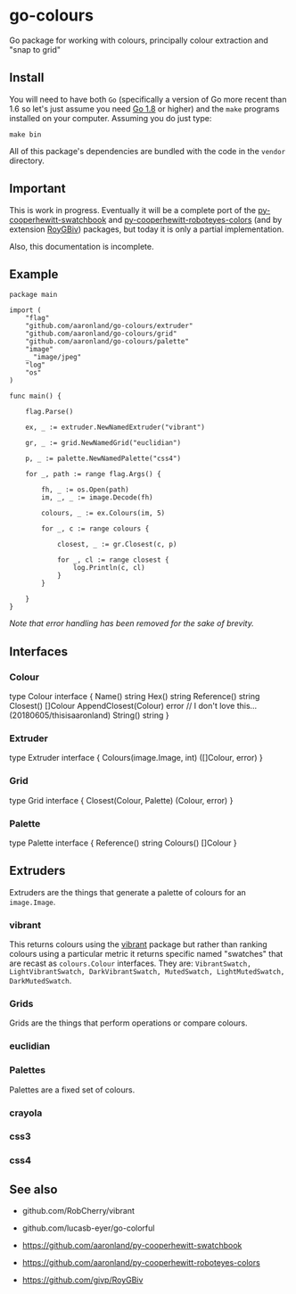 # go-colours

Go package for working with colours, principally colour extraction and "snap to grid"

## Install

You will need to have both `Go` (specifically a version of Go more recent than 1.6 so let's just assume you need [Go 1.8](https://golang.org/dl/) or higher) and the `make` programs installed on your computer. Assuming you do just type:

```
make bin
```

All of this package's dependencies are bundled with the code in the `vendor` directory.

## Important

This is work in progress. Eventually it will be a complete port of the [py-cooperhewitt-swatchbook](https://github.com/aaronland/py-cooperhewitt-swatchbook) and [py-cooperhewitt-roboteyes-colors](https://github.com/aaronland/py-cooperhewitt-roboteyes-colors) (and by extension [RoyGBiv](https://github.com/givp/RoyGBiv)) packages, but today it is only a partial implementation.

Also, this documentation is incomplete.

## Example

```
package main

import (
	"flag"
	"github.com/aaronland/go-colours/extruder"
	"github.com/aaronland/go-colours/grid"
	"github.com/aaronland/go-colours/palette"
	"image"
	_ "image/jpeg"
	"log"
	"os"
)

func main() {

	flag.Parse()

	ex, _ := extruder.NewNamedExtruder("vibrant")

	gr, _ := grid.NewNamedGrid("euclidian")

	p, _ := palette.NewNamedPalette("css4")

	for _, path := range flag.Args() {

		fh, _ := os.Open(path)
		im, _, _ := image.Decode(fh)

		colours, _ := ex.Colours(im, 5)

		for _, c := range colours {

			closest, _ := gr.Closest(c, p)

			for _, cl := range closest {
				log.Println(c, cl)
			}
		}

	}
}
```

_Note that error handling has been removed for the sake of brevity._

## Interfaces

### Colour

type Colour interface {
	Name() string
	Hex() string
	Reference() string
	Closest() []Colour
	AppendClosest(Colour) error // I don't love this... (20180605/thisisaaronland)
	String() string
}

### Extruder

type Extruder interface {
	Colours(image.Image, int) ([]Colour, error)
}

### Grid

type Grid interface {
	Closest(Colour, Palette) (Colour, error)
}

### Palette

type Palette interface {
	Reference() string
	Colours() []Colour
}

## Extruders

Extruders are the things that generate a palette of colours for an `image.Image`.

### vibrant

This returns colours using the [vibrant](github.com/RobCherry/vibrant) package but rather than ranking colours using a particular metric it returns specific named "swatches" that are recast as `colours.Colour` interfaces. They are: `VibrantSwatch, LightVibrantSwatch, DarkVibrantSwatch, MutedSwatch, LightMutedSwatch, DarkMutedSwatch`.

### Grids

Grids are the things that perform operations or compare colours.

### euclidian

### Palettes

Palettes are a fixed set of colours.

### crayola

### css3

### css4

## See also

* github.com/RobCherry/vibrant
* github.com/lucasb-eyer/go-colorful

* https://github.com/aaronland/py-cooperhewitt-swatchbook
* https://github.com/aaronland/py-cooperhewitt-roboteyes-colors
* https://github.com/givp/RoyGBiv
